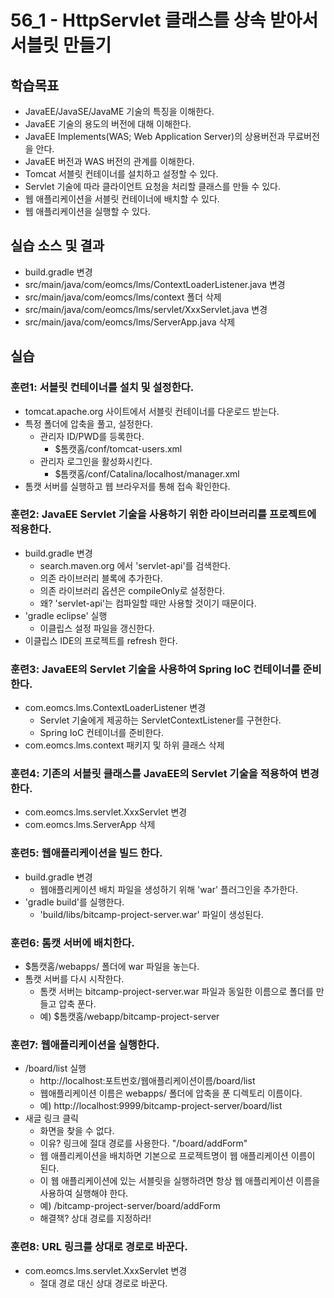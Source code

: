 # 56_1 - HttpServlet 클래스를 상속 받아서 서블릿 만들기

## 학습목표

- JavaEE/JavaSE/JavaME 기술의 특징을 이해한다.
- JavaEE 기술의 용도의 버전에 대해 이해한다.
- JavaEE Implements(WAS; Web Application Server)의 상용버전과 무료버전을 안다.
- JavaEE 버전과 WAS 버전의 관계를 이해한다.
- Tomcat 서블릿 컨테이너를 설치하고 설정할 수 있다.
- Servlet 기술에 따라 클라이언트 요청을 처리할 클래스를 만들 수 있다.
- 웹 애플리케이션을 서블릿 컨테이너에 배치할 수 있다.
- 웹 애플리케이션을 실행할 수 있다.

## 실습 소스 및 결과

- build.gradle 변경
- src/main/java/com/eomcs/lms/ContextLoaderListener.java 변경
- src/main/java/com/eomcs/lms/context 폴더 삭제
- src/main/java/com/eomcs/lms/servlet/XxxServlet.java 변경
- src/main/java/com/eomcs/lms/ServerApp.java 삭제

## 실습  

### 훈련1: 서블릿 컨테이너를 설치 및 설정한다.

- tomcat.apache.org 사이트에서 서블릿 컨테이너를 다운로드 받는다.
- 특정 폴더에 압축을 풀고, 설정한다.
  - 관리자 ID/PWD를 등록한다.
    - $톰캣홈/conf/tomcat-users.xml
  - 관리자 로그인을 활성화시킨다.
    - $톰캣홈/conf/Catalina/localhost/manager.xml
- 톰캣 서버를 실행하고 웹 브라우저를 통해 접속 확인한다.

### 훈련2: JavaEE Servlet 기술을 사용하기 위한 라이브러리를 프로젝트에 적용한다.

- build.gradle 변경
  - search.maven.org 에서 'servlet-api'를 검색한다.
  - 의존 라이브러리 블록에 추가한다.
  - 의존 라이브러리 옵션은 compileOnly로 설정한다.
  - 왜? 'servlet-api'는 컴파일할 때만 사용할 것이기 때문이다. 
- 'gradle eclipse' 실행
  - 이클립스 설정 파일을 갱신한다.
- 이클립스 IDE의 프로젝트를 refresh 한다.

### 훈련3: JavaEE의 Servlet 기술을 사용하여 Spring IoC 컨테이너를 준비한다.

- com.eomcs.lms.ContextLoaderListener 변경
  - Servlet 기술에게 제공하는 ServletContextListener를 구현한다.
  - Spring IoC 컨테이너를 준비한다. 
- com.eomcs.lms.context 패키지 및 하위 클래스 삭제

### 훈련4: 기존의 서블릿 클래스를 JavaEE의 Servlet 기술을 적용하여 변경한다.

- com.eomcs.lms.servlet.XxxServlet 변경
- com.eomcs.lms.ServerApp 삭제

### 훈련5: 웹애플리케이션을 빌드 한다.

- build.gradle 변경
  - 웹애플리케이션 배치 파일을 생성하기 위해 'war' 플러그인을 추가한다.
- 'gradle build'를 실행한다.
  - 'build/libs/bitcamp-project-server.war' 파일이 생성된다.

### 훈련6: 톰캣 서버에 배치한다.

- $톰캣홈/webapps/ 폴더에 war 파일을 놓는다.
- 톰캣 서버를 다시 시작한다.
  - 톰캣 서버는 bitcamp-project-server.war 파일과 
    동일한 이름으로 폴더를 만들고 압축 푼다.
  - 예) $톰캣홈/webapp/bitcamp-project-server

### 훈련7: 웹애플리케이션을 실행한다.

- /board/list 실행
  - http://localhost:포트번호/웹애플리케이션이름/board/list
  - 웹애플리케이션 이름은 webapps/ 폴더에 압축을 푼 디렉토리 이름이다.
  - 예) http://localhost:9999/bitcamp-project-server/board/list
- 새글 링크 클릭
  - 화면을 찾을 수 없다.
  - 이유? 링크에 절대 경로를 사용한다. "/board/addForm"
  - 웹 애플리케이션을 배치하면 기본으로 프로젝트명이 웹 애플리케이션 이름이 된다.
  - 이 웹 애플리케이션에 있는 서블릿을 실행하려면 항상 
    웹 애플리케이션 이름을 사용하여 실행해야 한다.
  - 예) /bitcamp-project-server/board/addForm
  - 해결책? 상대 경로를 지정하라!

### 훈련8: URL 링크를 상대로 경로로 바꾼다.

- com.eomcs.lms.servlet.XxxServlet 변경
  - 절대 경로 대신 상대 경로로 바꾼다.










